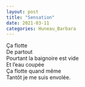 ```yaml
---
layout: post
title: "Sensation"
date: 2021-03-11
categories: Huneau_Barbara
---
```


Ça flotte  
De partout  
Pourtant la baignoire est vide  
Et l’eau coupée  
Ça flotte quand même  
Tantôt je me suis envolée.
